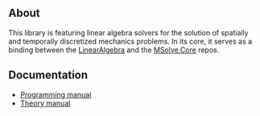 ## About
This library is featuring linear algebra solvers for the solution of spatially and temporally discretized mechanics problems. In its core, it serves as a binding between the [LinearAlgebra](https://github.com/mgroupntua/linearalgebra) and the [MSolve.Core](https://github.com/mgroupntua/MSolve.Core) repos.

## Documentation
- [Programming manual](MSolve.Solvers/programming.md)
- [Theory manual](MSolve.Solvers/theory.md)
